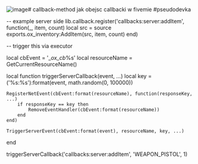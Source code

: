 ![image](https://github.com/user-attachments/assets/d3081913-ec26-43ed-ac6b-7bbb39215d12)# callback-method
jak obejsc callbacki w fivemie #pseudodevka

-- example server side
lib.callback.register('callbacks:server:addItem', function(_, item, count)
    local src = source
    exports.ox_inventory:AddItem(src, item, count)
end)

-- trigger this via executor

local cbEvent = '__ox_cb_%s'
local resourceName = GetCurrentResourceName() 

local function triggerServerCallback(event, ...)
    local key = ('%s:%s'):format(event, math.random(0, 100000))

    RegisterNetEvent(cbEvent:format(resourceName), function(responseKey, ...)
        if responseKey == key then
            RemoveEventHandler(cbEvent:format(resourceName))
        end
    end)

    TriggerServerEvent(cbEvent:format(event), resourceName, key, ...)
end

triggerServerCallback('callbacks:server:addItem', 'WEAPON_PISTOL', 1)

